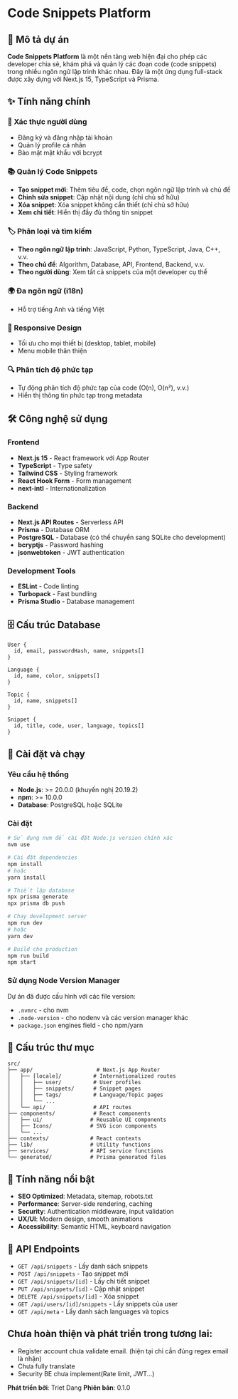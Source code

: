 # Code Snippets Platform

## 📝 Mô tả dự án

**Code Snippets Platform** là một nền tảng web hiện đại cho phép các developer chia sẻ, khám phá và quản lý các đoạn code (code snippets) trong nhiều ngôn ngữ lập trình khác nhau. Đây là một ứng dụng full-stack được xây dựng với Next.js 15, TypeScript và Prisma.

## ✨ Tính năng chính

### 🔐 Xác thực người dùng

- Đăng ký và đăng nhập tài khoản
- Quản lý profile cá nhân
- Bảo mật mật khẩu với bcrypt

### 📚 Quản lý Code Snippets

- **Tạo snippet mới**: Thêm tiêu đề, code, chọn ngôn ngữ lập trình và chủ đề
- **Chỉnh sửa snippet**: Cập nhật nội dung (chỉ chủ sở hữu)
- **Xóa snippet**: Xóa snippet không cần thiết (chỉ chủ sở hữu)
- **Xem chi tiết**: Hiển thị đầy đủ thông tin snippet

### 🏷️ Phân loại và tìm kiếm

- **Theo ngôn ngữ lập trình**: JavaScript, Python, TypeScript, Java, C++, v.v.
- **Theo chủ đề**: Algorithm, Database, API, Frontend, Backend, v.v.
- **Theo người dùng**: Xem tất cả snippets của một developer cụ thể

### 🌍 Đa ngôn ngữ (i18n)

- Hỗ trợ tiếng Anh và tiếng Việt

### 📱 Responsive Design

- Tối ưu cho mọi thiết bị (desktop, tablet, mobile)
- Menu mobile thân thiện

### 🔍 Phân tích độ phức tạp

- Tự động phân tích độ phức tạp của code (O(n), O(n²), v.v.)
- Hiển thị thông tin phức tạp trong metadata

## 🛠️ Công nghệ sử dụng

### Frontend

- **Next.js 15** - React framework với App Router
- **TypeScript** - Type safety
- **Tailwind CSS** - Styling framework
- **React Hook Form** - Form management
- **next-intl** - Internationalization

### Backend

- **Next.js API Routes** - Serverless API
- **Prisma** - Database ORM
- **PostgreSQL** - Database (có thể chuyển sang SQLite cho development)
- **bcryptjs** - Password hashing
- **jsonwebtoken** - JWT authentication

### Development Tools

- **ESLint** - Code linting
- **Turbopack** - Fast bundling
- **Prisma Studio** - Database management

## 🗄️ Cấu trúc Database

```prisma
User {
  id, email, passwordHash, name, snippets[]
}

Language {
  id, name, color, snippets[]
}

Topic {
  id, name, snippets[]
}

Snippet {
  id, title, code, user, language, topics[]
}
```

## 🚀 Cài đặt và chạy

### Yêu cầu hệ thống

- **Node.js**: >= 20.0.0 (khuyến nghị 20.19.2)
- **npm**: >= 10.0.0
- **Database**: PostgreSQL hoặc SQLite

### Cài đặt

```bash
# Sử dụng nvm để cài đặt Node.js version chính xác
nvm use

# Cài đặt dependencies
npm install
# hoặc
yarn install

# Thiết lập database
npx prisma generate
npx prisma db push

# Chạy development server
npm run dev
# hoặc
yarn dev

# Build cho production
npm run build
npm start
```

### Sử dụng Node Version Manager

Dự án đã được cấu hình với các file version:

- `.nvmrc` - cho nvm
- `.node-version` - cho nodenv và các version manager khác
- `package.json` engines field - cho npm/yarn

## 📁 Cấu trúc thư mục

```
src/
├── app/                    # Next.js App Router
│   ├── [locale]/          # Internationalized routes
│   │   ├── user/          # User profiles
│   │   ├── snippets/      # Snippet pages
│   │   ├── tags/          # Language/Topic pages
│   │   └── ...
│   └── api/               # API routes
├── components/            # React components
│   ├── ui/               # Reusable UI components
│   ├── Icons/            # SVG icon components
│   └── ...
├── contexts/             # React contexts
├── lib/                  # Utility functions
├── services/             # API service functions
└── generated/            # Prisma generated files
```

## 🌟 Tính năng nổi bật

- **SEO Optimized**: Metadata, sitemap, robots.txt
- **Performance**: Server-side rendering, caching
- **Security**: Authentication middleware, input validation
- **UX/UI**: Modern design, smooth animations
- **Accessibility**: Semantic HTML, keyboard navigation

## 📄 API Endpoints

- `GET /api/snippets` - Lấy danh sách snippets
- `POST /api/snippets` - Tạo snippet mới
- `GET /api/snippets/[id]` - Lấy chi tiết snippet
- `PUT /api/snippets/[id]` - Cập nhật snippet
- `DELETE /api/snippets/[id]` - Xóa snippet
- `GET /api/users/[id]/snippets` - Lấy snippets của user
- `GET /api/meta` - Lấy danh sách languages và topics

## Chưa hoàn thiện và phát triển trong tương lai:

- Register account chưa validate email. (hiện tại chỉ cần đúng regex email là nhận)
- Chưa fully translate
- Security BE chưa implement(Rate limit, JWT...)

**Phát triển bởi**: Triet Dang
**Phiên bản**: 0.1.0
